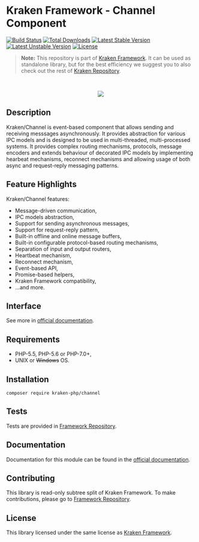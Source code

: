 # Kraken Framework - Channel Component

[![Build Status](https://travis-ci.org/kraken-php/framework.svg)](https://travis-ci.org/kraken-php/framework)
[![Total Downloads](https://poser.pugx.org/kraken-php/channel/downloads)](https://packagist.org/packages/kraken-php/channel) 
[![Latest Stable Version](https://poser.pugx.org/kraken-php/channel/v/stable)](https://packagist.org/packages/kraken-php/channel) 
[![Latest Unstable Version](https://poser.pugx.org/kraken-php/channel/v/unstable)](https://packagist.org/packages/kraken-php/channel) 
[![License](https://poser.pugx.org/kraken-php/framework/license)](https://packagist.org/packages/kraken-php/framework)

> **Note:** This repository is part of [Kraken Framework][3]. It can be used as standalone library, but for the best 
efficiency we suggest you to also check out the rest of [Kraken Repository][5].

<br>
<p align="center">
<img src="https://avatars2.githubusercontent.com/u/15938282?v=3&s=150" />
</p>

## Description

Kraken/Channel is event-based component that allows sending and receiving messsages asynchronously. It provides 
abstraction for various IPC models and is designed to be used in multi-threaded, multi-processed systems. It
provides complex routing mechanisms, protocols, message encoders and extends behaviour of decorated IPC models by 
implementing hearbeat mechanisms, reconnect mechanisms and allowing usage of both async and request-reply messaging 
patterns.

## Feature Highlights

Kraken/Channel features:

* Message-driven communication,
* IPC models abstraction,
* Support for sending asynchronous messages,
* Support for request-reply pattern,
* Built-in offline and online message buffers,
* Built-in configurable protocol-based routing mechanisms,
* Separation of input and output routers,
* Heartbeat mechanism,
* Reconnect mechanism,
* Event-based API,
* Promise-based helpers,
* Kraken Framework compatibility,
* ...and more.

## Interface

See more in [official documentation][2].

## Requirements

* PHP-5.5, PHP-5.6 or PHP-7.0+,
* UNIX or ~~Windows~~ OS.

## Installation

```
composer require kraken-php/channel
```

## Tests

Tests are provided in [Framework Repository][3].

## Documentation

Documentation for this module can be found in the [official documentation][2].

## Contributing

This library is read-only subtree split of Kraken Framework. To make contributions, please go to [Framework Repository][3].

## License

This library licensed under the same license as [Kraken Framework][3].

[1]: http://kraken-php.com
[2]: http://kraken-php.com/docs/0.3/channel
[3]: https://github.com/kraken-php/framework
[4]: https://github.com/kraken-php/kraken
[5]: https://github.com/kraken-php
